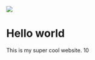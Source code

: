 ![](https://image.redbull.com/rbcom/010/2016-08-31/1331815085727_1/0100/0/1/la-photo-de-russell-b-qui-a-choqu%C3%A9-la-plan%C3%A8te-surf.jpg)

# Hello world

This is my super cool website. 10
